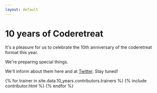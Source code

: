 ```yaml
---
layout: default
---
```


# 10 years of Coderetreat

It's a pleasure for us to celebrate the 10th anniversary of the coderetreat format this year.

We're preparing special things. 

We'll inform about them here and at <a href="https://twitter.com/coderetreat">Twitter</a>. Stay tuned!


<div style="display: flex; flex-wrap: wrap">	
{% for trainer in site.data.10_years.contributors.trainers %}
	{% include contributor.html %}
{% endfor %}
</div>